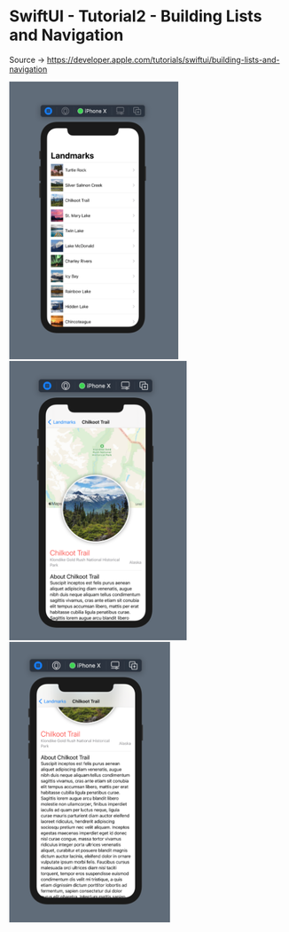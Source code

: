 # SwiftUI - Tutorial2 - Building Lists and Navigation
Source -> https://developer.apple.com/tutorials/swiftui/building-lists-and-navigation

<p float="left">
  <img src="https://github.com/harunozdemir/SwiftUI-Tutorials/blob/main/Tutorial2-BuildingListsAndNavigation/Landmarks/Images/list.png" width="305">
  <img src="https://github.com/harunozdemir/SwiftUI-Tutorials/blob/main/Tutorial2-BuildingListsAndNavigation/Landmarks/Images/detail1.png" width="320">
  <img src="https://github.com/harunozdemir/SwiftUI-Tutorials/blob/main/Tutorial2-BuildingListsAndNavigation/Landmarks/Images/detail2.png" width="290">
</p>
